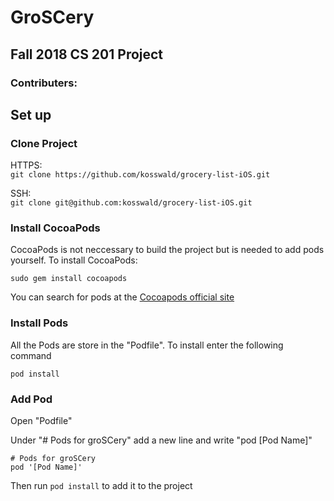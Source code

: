 # GroSCery
## Fall 2018 CS 201 Project 
### Contributers:

## Set up

### Clone Project

HTTPS:  
`git clone https://github.com/kosswald/grocery-list-iOS.git`

SSH:  
`git clone git@github.com:kosswald/grocery-list-iOS.git`

### Install CocoaPods

CocoaPods is not neccessary to build the project but is needed to add pods yourself. To install CocoaPods:

`sudo gem install cocoapods`

You can search for pods at the [Cocoapods official site](https://cocoapods.org)

### Install Pods

All the Pods are store in the "Podfile". To install enter the following command

`pod install`

### Add Pod

Open "Podfile"

Under "# Pods for groSCery" add a new line and write "pod [Pod Name]"

```
# Pods for groSCery  
pod '[Pod Name]'
```



Then run `pod install` to add it to the project



